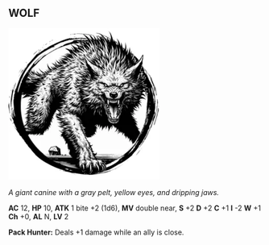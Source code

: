 ## WOLF

![](images/wolf.webp)

_A giant canine with a gray pelt, yellow eyes, and dripping jaws._

**AC** 12, **HP** 10, **ATK** 1 bite +2 (1d6), **MV** double near, **S** +2 **D** +2 **C** +1 **I** -2 **W** +1 **Ch** +0, **AL** N, **LV** 2

**Pack Hunter:** Deals +1 damage while an ally is close.

